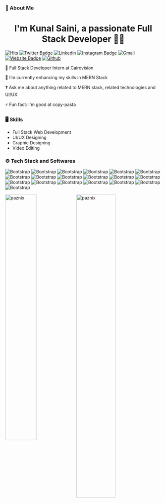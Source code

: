 
  
### 💫 About Me

# <div align="center">I'm Kunal Saini, a passionate Full Stack Developer 👨‍💻</div>  

[![Hits](https://hits.seeyoufarm.com/api/count/incr/badge.svg?url=https%3A%2F%2Fgithub.com%2Fpaznix%2Fpaznix&count_bg=%2379C83D&title_bg=%23555555&icon=&icon_color=%23E7E7E7&title=Profile+Views&edge_flat=false)](https://hits.seeyoufarm.com)
[![Twitter Badge](https://img.shields.io/badge/-Twitter-1da1f2?labelColor=1da1f2&logo=twitter&logoColor=white&link=https://twitter.com/paznic_gg)](https://twitter.com/paznic_gg)
[![Linkedin](https://img.shields.io/badge/-LinkedIn-blue?style=flat&logo=Linkedin&logoColor=white)](https://www.linkedin.com/in/kunalsaini02/)
[![Instagram Badge](https://img.shields.io/badge/-Instagram-purple?logo=instagram&logoColor=white&link=https://instagram.com/imkunal_saini/)](https://www.instagram.com/imkunal_saini)
[![Gmail](https://img.shields.io/badge/-Gmail-c14438?style=flat&logo=Gmail&logoColor=white)](mailto:sainikunal636@gmail.com)
[![Website Badge](https://img.shields.io/badge/-Website-c14438?style=flat&logo=Google-Chrome&logoColor=white&link=https://kunalsaini.vercel.app/)](https://kunalsaini.vercel.app/)
[![Github](https://img.shields.io/github/followers/paznix?label=Follow&style=social)](https://github.com/paznix)

🔭 Full Stack Developer Intern at Cairovision

🌱 I’m currently enhancing my skills in MERN Stack

❓ Ask me about anything related to MERN stack, related technologies and UI/UX

⚡ Fun fact: I'm good at copy-pasta

### 🖥 Skills

- Full Stack Web Development
- UI/UX Designing
- Graphic Designing
- Video Editing
### ⚙️ Tech Stack and Softwares

![Bootstrap](https://img.shields.io/badge/-React-05122A?style=flat-square&logo=React&color=232935) ![Bootstrap](https://img.shields.io/badge/-node.js-05122A?style=flat-square&logo=node.js&color=232935) ![Bootstrap](https://img.shields.io/badge/-express-05122A?style=flat-square&logo=express&color=232935) ![Bootstrap](https://img.shields.io/badge/-MongoDB-05122A?style=flat-square&logo=MongoDB&color=232935) ![Bootstrap](https://img.shields.io/badge/-MySQL-05122A?style=flat-square&logo=MySQL&color=232935) ![Bootstrap](https://img.shields.io/badge/-C-05122A?style=flat-square&logo=C&color=232935) ![Bootstrap](https://img.shields.io/badge/-CPlusPlus-05122A?style=flat-square&logo=CPlusPlus&color=232935) ![Bootstrap](https://img.shields.io/badge/-Javascript-05122A?style=flat-square&logo=Javascript&color=232935) ![Bootstrap](https://img.shields.io/badge/-CSS3-05122A?style=flat-square&logo=CSS3&color=232935) ![Bootstrap](https://img.shields.io/badge/-HTML5-05122A?style=flat-square&logo=HTML5&color=232935) ![Bootstrap](https://img.shields.io/badge/-Bootstrap-05122A?style=flat-square&logo=Bootstrap&color=232935) ![Bootstrap](https://img.shields.io/badge/-Tailwind%20CSS-05122A?style=flat-square&logo=Tailwind-CSS&color=232935) ![Bootstrap](https://img.shields.io/badge/-Visual%20Studio%20Code-05122A?style=flat-square&logo=Visual-Studio-Code&color=232935) ![Bootstrap](https://img.shields.io/badge/-Adobe%20Photoshop-05122A?style=flat-square&logo=Adobe-Photoshop&color=232935) ![Bootstrap](https://img.shields.io/badge/-Adobe%20Premiere%20Pro-05122A?style=flat-square&logo=Adobe-Premiere-Pro&color=232935) ![Bootstrap](https://img.shields.io/badge/-Adobe%20After%20Effects-05122A?style=flat-square&logo=Adobe-After-Effects&color=232935) ![Bootstrap](https://img.shields.io/badge/-Figma-05122A?style=flat-square&logo=Figma&color=232935) ![Bootstrap](https://img.shields.io/badge/-Git-05122A?style=flat-square&logo=Git&color=232935) ![Bootstrap](https://img.shields.io/badge/-Github-05122A?style=flat-square&logo=Github&color=232935)

<div>
  <img width="45%" align="left" src="https://github-readme-stats.vercel.app/api/top-langs?username=paznix&show_icons=true&locale=en&layout=compact" alt="paznix" />
  <img width="50%"  src="https://github-readme-streak-stats.herokuapp.com/?user=paznix&" alt="paznix" />
</div>

